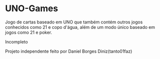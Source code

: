 # UNO-Games

Jogo de cartas baseado em UNO que também contém outros jogos conhecidos como 21 e copo d'água, além de um modo único baseado em jogos como 21 e poker.

Incompleto

Projeto independente feito por Daniel Borges Diniz(tanto01faz)
